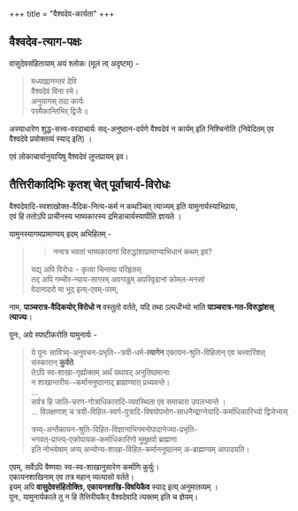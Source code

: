 +++
title = "वैश्वदेव-कार्यता"
+++

## वैश्वदेव-त्याग-पक्षः

वासुदेवसंहितायाम् अयं श्लोकः (मूलं त्व् अदृष्टम्) -

> मध्याह्नानन्तरं देवि  
> वैश्वदेवं विना रमे।  
> अनुयागस् तदा कार्यः  
> परमैकान्तिभिर् द्विजैः॥ 

अस्याधारेण शुद्ध-सत्त्व-वरदाचार्यः सद्-अनुष्ठान-दर्पणे वैश्वदेवं न कार्यम् इति निश्चिनोति (निवेदितम् एव वैश्वदेवे प्रयोक्तव्यं स्याद् इति) ।  

एवं लोकाचार्यानुयायिषु वैश्वदेवं लुप्तप्रायम् इव। 

## तैत्तिरीकादिभिः कृतश् चेत् पूर्वाचार्य-विरोधः
वैश्वदेवादि-स्वशाखोक्त-वैदिक-नित्य-कर्म न कथञ्चित् त्याज्यम् इति यामुनार्यस्याभिप्रायः,  
एवं हि ततोऽपि प्राचीनस्य भाष्यकारस्य द्रमिडाचार्यस्यापीति ज्ञायते ।

यामुनस्यागमप्रामाण्यय् इदम् अभिहितम् - 

> > नन्वत्र भवतां भाष्यकाराणां विरुद्धांशाप्रामाण्याभिधानं कथम् इव?  
> 
> यद्य् अपि विरोधः - कृत्वा चिन्तया परिहृतस्  
तद् अपि गम्भीर-न्याय-सागरम् अवगाढुम् अपरिवृढानां कोमल-मनसां  
वेदानादरो मा भूद् इत्य्-एवम्-परम्, 

नाम, **पाञ्चरात्र-वैदिकयोर् विरोधो न** वस्तुतो वर्तते, यदि तथा ऽल्पधीभ्यो भाति **पाञ्चरात्र-गत-विरुद्धांशस् त्याज्यः**।

पुनः, अग्रे स्पष्टीकरोति यामुनार्यः - 

> ये पुनः सावित्र्य्-अनुवचन-प्रभृति--त्रयी-धर्म-**त्यागेन**
एकायन-श्रुति-विहितान् एव चत्त्वारिंशत् संस्कारान् **कुर्वते**  
तेऽपि स्व-शाखा-गृह्योक्तम् अर्थं यथावद् अनुतिष्ठमानाः  
न शाखान्तरीय--कर्माननुष्ठानाद् ब्राह्मण्यात् प्रच्यवन्ते।  
> …  
> सर्वत्र हि जाति-चरण-गोत्राधिकारादि-व्यवस्थिता एव समाचारा उपलभ्यन्ते ।  
> …
> विलक्षणाश् च त्रयी-विहित-स्वर्ग-पुत्रादि-विषयोपभोग-साधनैन्द्राग्नेयादि-कर्माधिकारिभ्यो द्विजेभ्यस्
>
> त्रय्य्-अन्तैकायन-श्रुति-विहित-विज्ञानाभिगमनोपादानेज्या-प्रभृति-  
भगवत्-प्राप्त्य्-एकोपायक-कर्माधिकारिणो मुमुक्षवो ब्राह्मणा  
इति नोभयेषाम् अप्य् अन्योन्य-शाखा-विहित-कर्माननुष्ठानम् अ-ब्राह्मण्यम् आपादयति।  

एवम्, सर्वेऽपि वैष्णवाः स्व-स्व-शाखानुसारेण कर्माणि कुर्युः।  
एकायनशाखिनाम् एव तत्र महान् व्यत्यासो वर्तते।  
इयम् अपि **वासुदेवसंहितोक्तिः, एकायनशाखि-विषयिकैव** स्याद् इत्य् अनुमातव्यम् ।  
पुनः, यामुनार्यकाले तु न हि तैत्तिरीयकैर् वैश्वदेवादि त्यक्तम् इति च ज्ञेयम्। 